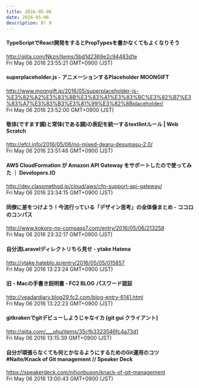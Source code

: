 ```yaml
---
title: 2016-05-06
date: 2016-05-06
description: B! 9
---
```


#### TypeScriptでReact開発をするとPropTypesを書かなくてもよくなりそう
http://qiita.com/Nkzn/items/5bd1d2369e2c94483d1e<br>
Fri May 06 2016 23:55:21 GMT+0900 (JST)<br>


#### superplaceholder.js - アニメーションするPlaceholder MOONGIFT
http://www.moongift.jp/2016/05/superplaceholder-js-%E3%82%A2%E3%83%8B%E3%83%A1%E3%83%BC%E3%82%B7%E3%83%A7%E3%83%B3%E3%81%99%E3%82%8Bplaceholder/<br>
Fri May 06 2016 23:52:00 GMT+0900 (JST)<br>


####                 敬体(ですます調)と常体(である調)の表記を統一するtextlintルール | Web Scratch            
http://efcl.info/2016/05/06/no-mixed-dearu-desumasu-2.0/<br>
Fri May 06 2016 23:51:46 GMT+0900 (JST)<br>


#### AWS CloudFormation が Amazon API Gateway をサポートしたので使ってみた ｜ Developers.IO
http://dev.classmethod.jp/cloud/aws/cfn-support-api-gateway/<br>
Fri May 06 2016 23:34:15 GMT+0900 (JST)<br>


#### 同僚に差をつけよう！今流行っている「デザイン思考」の全体像まとめ - ココロのコンパス
http://www.kokoro-no-compass7.com/entry/2016/05/06/213258<br>
Fri May 06 2016 23:32:17 GMT+0900 (JST)<br>


#### 自分流Laravelディレクトリちら見せ - ytake Hatena
http://ytake.hateblo.jp/entry/2016/05/05/015857<br>
Fri May 06 2016 13:23:24 GMT+0900 (JST)<br>


#### 旧・Macの手書き説明書 - FC2 BLOG パスワード認証
http://veadardiary.blog29.fc2.com/blog-entry-6141.html<br>
Fri May 06 2016 13:22:23 GMT+0900 (JST)<br>


#### gitkrakenでgitデビューしようじゃなイカ [git gui クライアント]
http://qiita.com/___uhu/items/35cfb3323546fc4a73d1<br>
Fri May 06 2016 13:15:39 GMT+0900 (JST)<br>


#### 自分が頑張らなくても何とかなるようにするためのGit運用のコツ #Naite/Knack of Git management // Speaker Deck
https://speakerdeck.com/nihonbuson/knack-of-git-management<br>
Fri May 06 2016 13:00:43 GMT+0900 (JST)<br>


